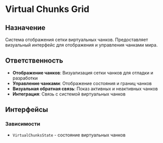 # Virtual Chunks Grid

## Назначение
Система отображения сетки виртуальных чанков. Предоставляет визуальный интерфейс для отображения и управления чанками мира.

## Ответственность
- **Отображение чанков**: Визуализация сетки чанков для отладки и разработки
- **Управление чанками**: Отображение состояния и границ чанков
- **Визуальная обратная связь**: Показ активных и неактивных чанков
- **Интеграция**: Связь с системой виртуальных чанков

## Интерфейсы

### Зависимости
- `VirtualChunksState` - состояние виртуальных чанков 